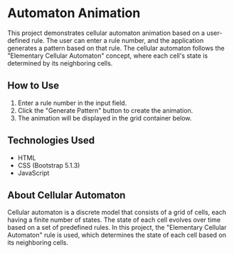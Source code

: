 # Automaton Animation

This project demonstrates cellular automaton animation based on a user-defined rule. The user can enter a rule number, and the application generates a pattern based on that rule. The cellular automaton follows the "Elementary Cellular Automaton" concept, where each cell's state is determined by its neighboring cells.

## How to Use
1. Enter a rule number in the input field.
2. Click the "Generate Pattern" button to create the animation.
3. The animation will be displayed in the grid container below.

## Technologies Used
- HTML
- CSS (Bootstrap 5.1.3)
- JavaScript

## About Cellular Automaton
Cellular automaton is a discrete model that consists of a grid of cells, each having a finite number of states. The state of each cell evolves over time based on a set of predefined rules. In this project, the "Elementary Cellular Automaton" rule is used, which determines the state of each cell based on its neighboring cells.

